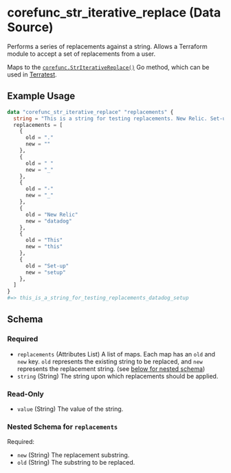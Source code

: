 <!--
---
page_title: "corefunc_str_iterative_replace Data Source - corefunc"
subcategory: ""
description: |-
  Performs a series of replacements against a string. Allows a Terraform
  module to accept a set of replacements from a user.
  Maps to the corefunc.StrIterativeReplace() URL
  Go method, which can be used in Terratest https://terratest.gruntwork.io.
---
-->

# corefunc_str_iterative_replace (Data Source)

Performs a series of replacements against a string. Allows a Terraform
module to accept a set of replacements from a user.

Maps to the [`corefunc.StrIterativeReplace()`](URL)
Go method, which can be used in [Terratest](https://terratest.gruntwork.io).

## Example Usage

```terraform
data "corefunc_str_iterative_replace" "replacements" {
  string = "This is a string for testing replacements. New Relic. Set-up."
  replacements = [
    {
      old = "."
      new = ""
    },
    {
      old = " "
      new = "_"
    },
    {
      old = "-"
      new = "_"
    },
    {
      old = "New Relic"
      new = "datadog"
    },
    {
      old = "This"
      new = "this"
    },
    {
      old = "Set-up"
      new = "setup"
    },
  ]
}
#=> this_is_a_string_for_testing_replacements_datadog_setup
```

<!-- schema generated by tfplugindocs -->
## Schema

### Required

* `replacements` (Attributes List) A list of maps. Each map has an `old` and `new` key. `old` represents the existing string to be replaced, and `new` represents the replacement string. (see [below for nested schema](#nestedatt--replacements))
* `string` (String) The string upon which replacements should be applied.

### Read-Only

* `value` (String) The value of the string.

<a id="nestedatt--replacements"></a>

### Nested Schema for `replacements`

Required:

* `new` (String) The replacement substring.
* `old` (String) The substring to be replaced.

<!-- Preview the provider docs with the Terraform registry provider docs preview tool: https://registry.terraform.io/tools/doc-preview -->
